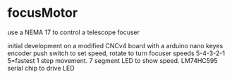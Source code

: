 # focusMotor
use a NEMA 17 to control a telescope focuser 

initial development on a modified CNCv4 board with a arduino nano
keyes encoder push switch to set speed, rotate to turn focuser
speeds 5-4-3-2-1 5=fastest 1 step movement.
7 segment LED to show speed. LM74HC595 serial chip to drive LED
